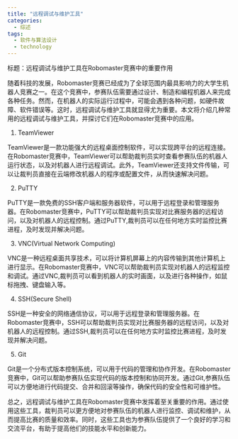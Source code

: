 ```yaml
---  
title: "远程调试与维护工具"  
categories:  
  - 综述  
tags: 
  - 软件与算法设计 
  - technology  
---  
```


标题：远程调试与维护工具在Robomaster竞赛中的重要作用

随着科技的发展，Robomaster竞赛已经成为了全球范围内最具影响力的大学生机器人竞赛之一。在这个竞赛中，参赛队伍需要通过设计、制造和编程机器人来完成各种任务。然而，在机器人的实际运行过程中，可能会遇到各种问题，如硬件故障、软件错误等。这时，远程调试与维护工具就显得尤为重要。本文将介绍几种常用的远程调试与维护工具，并探讨它们在Robomaster竞赛中的应用。

1. TeamViewer

TeamViewer是一款功能强大的远程桌面控制软件，可以实现跨平台的远程连接。在Robomaster竞赛中，TeamViewer可以帮助裁判员实时查看参赛队伍的机器人运行状态，以及对机器人进行远程调试。此外，TeamViewer还支持文件传输，可以让裁判员直接在云端修改机器人的程序或配置文件，从而快速解决问题。

2. PuTTY

PuTTY是一款免费的SSH客户端和服务器软件，可以用于远程登录和管理服务器。在Robomaster竞赛中，PuTTY可以帮助裁判员实现对比赛服务器的远程访问，以及对机器人的远程控制。通过PuTTY,裁判员可以在任何地方实时监控比赛进程，及时发现并解决问题。

3. VNC(Virtual Network Computing)

VNC是一种远程桌面共享技术，可以将计算机屏幕上的内容传输到其他计算机上进行显示。在Robomaster竞赛中，VNC可以帮助裁判员实现对机器人的远程监控和调试。通过VNC,裁判员可以看到机器人的实时画面，以及进行各种操作，如鼠标拖拽、键盘输入等。

4. SSH(Secure Shell)

SSH是一种安全的网络通信协议，可以用于远程登录和管理服务器。在Robomaster竞赛中，SSH可以帮助裁判员实现对比赛服务器的远程访问，以及对机器人的远程控制。通过SSH,裁判员可以在任何地方实时监控比赛进程，及时发现并解决问题。

5. Git

Git是一个分布式版本控制系统，可以用于代码的管理和协作开发。在Robomaster竞赛中，Git可以帮助参赛队伍实现代码的版本控制和协同开发。通过Git,参赛队伍可以方便地进行代码提交、合并和回滚等操作，确保代码的安全性和可维护性。

总之，远程调试与维护工具在Robomaster竞赛中发挥着至关重要的作用。通过使用这些工具，裁判员可以更方便地对参赛队伍的机器人进行监控、调试和维护，从而提高比赛的质量和效率。同时，这些工具也为参赛队伍提供了一个良好的学习和交流平台，有助于提高他们的技能水平和创新能力。 
